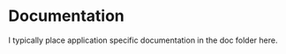 Documentation
===========================

I typically place application specific documentation in the doc folder here.